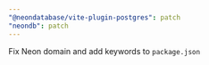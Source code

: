 ```yaml
---
"@neondatabase/vite-plugin-postgres": patch
"neondb": patch
---
```


Fix Neon domain and add keywords to `package.json`
